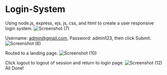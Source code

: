 # Login-System
Using node.js, express, ejs, js, css, and html to create a user responsive login system. 
![Screenshot (7)](https://user-images.githubusercontent.com/101233555/158041028-4b2ab21e-3e05-419a-a20f-729851b2cad1.png)

Username: admin@gmail.com,
Password: admin123, then click
Submit.
![Screenshot (8)](https://user-images.githubusercontent.com/101233555/158041050-6a4758b8-3f36-47b1-b119-137f2121a77a.png)

Routed to a landing page.
![Screenshot (10)](https://user-images.githubusercontent.com/101233555/158041070-6c2dbba3-10d3-41c9-8e9e-4bcf6ea76c0b.png)

Click logout to logout of session and return to login page.
![Screenshot (12)](https://user-images.githubusercontent.com/101233555/158041109-d45ea94a-001e-4a1a-b13a-f19e72ddd919.png)
All Done!

